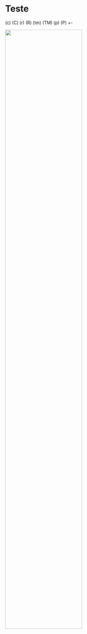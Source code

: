 # Teste


(c) (C) (r) (R) (tm) (TM) (p) (P) +-

<img src=“https://github.com/dalton-reis/dalton-reis/blob/main/_._/img_DaltonReis.png” width=70% height=auto>